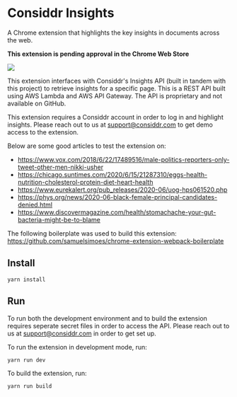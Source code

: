 # Considdr Insights

A Chrome extension that highlights the key insights in documents across the web.

**This extension is pending approval in the Chrome Web Store**

<img src="considdr-insights.gif">

This extension interfaces with Considdr's Insights API (built in tandem with this project) to retrieve insights for a specific page. This is a REST API built using AWS Lambda and AWS API Gateway. The API is proprietary and not available on GitHub.

This extension requires a Considdr account in order to log in and highlight insights. Please reach out to us at [support@considdr.com](mailto:support@considdr.com) to get demo access to the extension.

Below are some good articles to test the extension on:
- https://www.vox.com/2018/6/22/17489516/male-politics-reporters-only-tweet-other-men-nikki-usher
- https://chicago.suntimes.com/2020/6/15/21287310/eggs-health-nutrition-cholesterol-protein-diet-heart-health
- https://www.eurekalert.org/pub_releases/2020-06/uog-hps061520.php
- https://phys.org/news/2020-06-black-female-principal-candidates-denied.html
- https://www.discovermagazine.com/health/stomachache-your-gut-bacteria-might-be-to-blame

The following boilerplate was used to build this extension: https://github.com/samuelsimoes/chrome-extension-webpack-boilerplate

## Install

`yarn install`

## Run

To run both the development environment and to build the extension requires seperate secret files in order to access the API. Please reach out to us at [support@considdr.com](mailto:support@considdr.com) in order to get set up.

To run the extension in development mode, run:

`yarn run dev`

To build the extension, run:

`yarn run build`